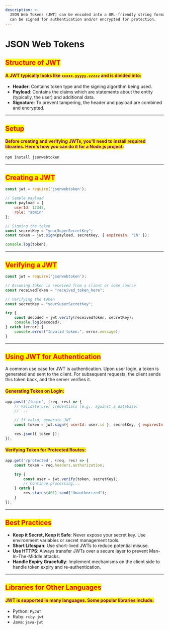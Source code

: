 ```yaml
---
description: >-
  JSON Web Tokens (JWT) can be encoded into a URL-friendly string format, which
  can be signed for authentication and/or encrypted for protection.
---
```


# JSON Web Tokens

## <mark style="color:red;">**Structure of JWT**</mark>

#### <mark style="color:purple;">A JWT typically looks like</mark> <mark style="color:purple;"></mark><mark style="color:purple;">`xxxxx.yyyyy.zzzzz`</mark> <mark style="color:purple;"></mark><mark style="color:purple;">and is divided into:</mark>

* **Header**: Contains token type and the signing algorithm being used.
* **Payload**: Contains the claims which are statements about the entity (typically, the user) and additional data.
* **Signature**: To prevent tampering, the header and payload are combined and encrypted.

***

## <mark style="color:red;">**Setup**</mark>

#### <mark style="color:purple;">Before creating and verifying JWTs, you'll need to install required libraries. Here's how you can do it for a Node.js project:</mark>

```bash
npm install jsonwebtoken
```

***

## <mark style="color:red;">**Creating a JWT**</mark>

```javascript
const jwt = require('jsonwebtoken');

// Sample payload
const payload = {
    userId: 12345,
    role: "admin"
};

// Signing the token
const secretKey = "yourSuperSecretKey";
const token = jwt.sign(payload, secretKey, { expiresIn: '1h' });

console.log(token);
```

***

## <mark style="color:red;">**Verifying a JWT**</mark>

```javascript
const jwt = require('jsonwebtoken');

// Assuming token is received from a client or some source
const receivedToken = "received_token_here";

// Verifying the token
const secretKey = "yourSuperSecretKey";

try {
    const decoded = jwt.verify(receivedToken, secretKey);
    console.log(decoded);
} catch (error) {
    console.error("Invalid token:", error.message);
}
```

***

## <mark style="color:red;">**Using JWT for Authentication**</mark>

A common use case for JWT is authentication. Upon user login, a token is generated and sent to the client. For subsequent requests, the client sends this token back, and the server verifies it.

#### <mark style="color:purple;">**Generating Token on Login**</mark><mark style="color:purple;">:</mark>

```javascript
app.post('/login', (req, res) => {
    // Validate user credentials (e.g., against a database)
    // ...

    // If valid, generate JWT
    const token = jwt.sign({ userId: user.id }, secretKey, { expiresIn: '1h' });

    res.json({ token });
});
```

#### <mark style="color:purple;">**Verifying Token for Protected Routes**</mark><mark style="color:purple;">:</mark>

```javascript
app.get('/protected', (req, res) => {
    const token = req.headers.authorization;

    try {
        const user = jwt.verify(token, secretKey);
        // Continue processing...
    } catch {
        res.status(401).send("Unauthorized");
    }
});
```

***

## <mark style="color:red;">**Best Practices**</mark>

* **Keep it Secret, Keep it Safe**: Never expose your secret key. Use environment variables or secret management tools.
* **Short Lifespan**: Use short-lived JWTs to reduce potential misuse.
* **Use HTTPS**: Always transfer JWTs over a secure layer to prevent Man-In-The-Middle attacks.
* **Handle Expiry Gracefully**: Implement mechanisms on the client side to handle token expiry and re-authentication.

***

## <mark style="color:red;">**Libraries for Other Languages**</mark>

#### <mark style="color:purple;">JWT is supported in many languages. Some popular libraries include:</mark>

* Python: `PyJWT`
* Ruby: `ruby-jwt`
* Java: `java-jwt`
